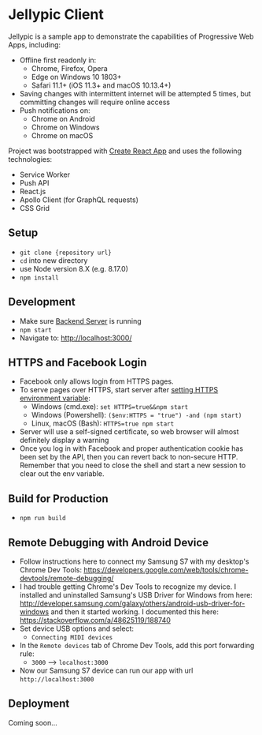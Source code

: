 # Jellypic Client

Jellypic is a sample app to demonstrate the capabilities of Progressive Web Apps, including:
* Offline first readonly in:
  * Chrome, Firefox, Opera
  * Edge on Windows 10 1803+
  * Safari 11.1+ (iOS 11.3+ and macOS 10.13.4+)
* Saving changes with intermittent internet will be attempted 5 times, but committing changes will require online access
* Push notifications on:
  * Chrome on Android
  * Chrome on Windows
  * Chrome on macOS

Project was bootstrapped with [Create React App](https://github.com/facebookincubator/create-react-app) and uses the following technologies:
* Service Worker
* Push API
* React.js
* Apollo Client (for GraphQL requests)
* CSS Grid

## Setup
* `git clone {repository url}`
* `cd` into new directory
* use Node version 8.X (e.g. 8.17.0)
* `npm install`

## Development
* Make sure [Backend Server](https://github.com/johnnyoshika/jellypic) is running
* `npm start`
* Navigate to: [http://localhost:3000/](http://localhost:3000/)

## HTTPS and Facebook Login
* Facebook only allows login from HTTPS pages.
* To serve pages over HTTPS, start server after [setting HTTPS environment variable](https://create-react-app.dev/docs/using-https-in-development/):
  * Windows (cmd.exe): `set HTTPS=true&&npm start`
  * Windows (Powershell): `($env:HTTPS = "true") -and (npm start)`
  * Linux, macOS (Bash): `HTTPS=true npm start`
* Server will use a self-signed certificate, so web browser will almost definitely display a warning
* Once you log in with Facebook and proper authentication cookie has been set by the API, then you can revert back to non-secure HTTP. Remember that you need to close the shell and start a new session to clear out the env variable.

## Build for Production
* `npm run build`

## Remote Debugging with Android Device
* Follow instructions here to connect my Samsung S7 with my desktop's Chrome Dev Tools: https://developers.google.com/web/tools/chrome-devtools/remote-debugging/
* I had trouble getting Chrome's Dev Tools to recognize my device. I installed and uninstalled Samsung's USB Driver for Windows from here: http://developer.samsung.com/galaxy/others/android-usb-driver-for-windows and then it started working. I documented this here: https://stackoverflow.com/a/48625119/188740
* Set device USB options and select:
  * `Connecting MIDI devices`
* In the `Remote devices` tab of Chrome Dev Tools, add this port forwarding rule:
  * `3000` --> `localhost:3000`
* Now our Samsung S7 device can run our app with url `http://localhost:3000`

## Deployment
Coming soon...